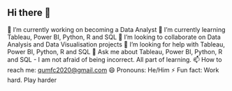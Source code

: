 ## Hi there 👋

🔭 I’m currently working on becoming a Data Analyst
🌱 I’m currently learning Tableau, Power BI, Python, R and SQL
👯 I’m looking to collaborate on Data Analysis and Data Visualisation projects
🤔 I’m looking for help with Tableau, Power BI, Python, R and SQL
💬 Ask me about Tableau, Power BI, Python, R and SQL - I am not afraid of being incorrect. All part of learning. 
📫 How to reach me: qumfc2020@gmail.com
😄 Pronouns: He/Him
⚡ Fun fact: Work hard. Play harder

